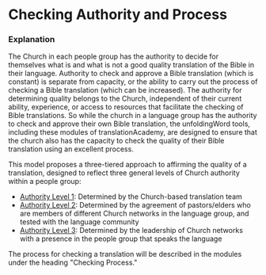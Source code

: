 # Checking Authority and Process #

### Explanation

The Church in each people group has the authority to decide for themselves what is and what is not a good quality translation of the Bible in their language. Authority to check and approve a Bible translation (which is constant) is separate from capacity, or the ability to carry out the process of checking a Bible translation (which can be increased). The authority for determining quality belongs to the Church, independent of their current ability, experience, or access to resources that facilitate the checking of Bible translations. So while the church in a language group has the authority to check and approve their own Bible translation, the unfoldingWord tools, including these modules of translationAcademy, are designed to ensure that the church also has the capacity to check the quality of their Bible translation using an excellent process.

This model proposes a three-tiered approach to affirming the quality of a translation, designed to reflect three general levels of Church authority within a people group:

* [Authority Level 1](../authority-level1/01.md): Determined by the Church-based translation team
* [Authority Level 2](../authority-level2/01.md): Determined by the agreement of pastors/elders who are members of different Church networks in the language group, and tested with the language community
* [Authority Level 3](../authority-level3/01.md): Determined by the leadership of Church networks with a presence in the people group that speaks the language

The process for checking a translation will be described in the modules under the heading "Checking Process."